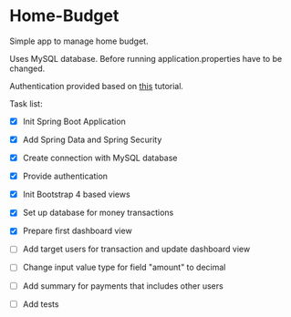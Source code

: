 # Home-Budget
Simple app to manage home budget.

Uses MySQL database. Before running application.properties have to be changed.

Authentication provided based on [this](https://medium.com/@gustavo.ponce.ch/spring-boot-spring-mvc-spring-security-mysql-a5d8545d837d) tutorial.

Task list:

- [x] Init Spring Boot Application
- [x] Add Spring Data and Spring Security
- [x] Create connection with MySQL database
- [x] Provide authentication
- [x] Init Bootstrap 4 based views
- [x] Set up database for money transactions
- [x] Prepare first dashboard view
- [ ] Add target users for transaction and update dashboard view
- [ ] Change input value type for field "amount" to decimal
- [ ] Add summary for payments that includes other users
- [ ] Add tests
 

